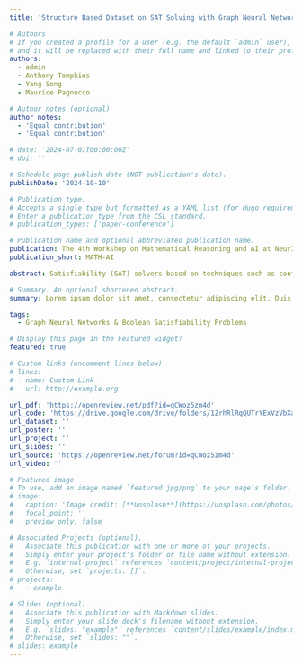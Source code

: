 ```yaml
---
title: 'Structure Based Dataset on SAT Solving with Graph Neural Networks'

# Authors
# If you created a profile for a user (e.g. the default `admin` user), write the username (folder name) here
# and it will be replaced with their full name and linked to their profile.
authors:
  - admin
  - Anthony Tompkins
  - Yang Song
  - Maurice Pagnucco

# Author notes (optional)
author_notes:
  - 'Equal contribution'
  - 'Equal contribution'

# date: '2024-07-01T00:00:00Z'
# doi: ''

# Schedule page publish date (NOT publication's date).
publishDate: '2024-10-10'

# Publication type.
# Accepts a single type but formatted as a YAML list (for Hugo requirements).
# Enter a publication type from the CSL standard.
# publication_types: ['paper-conference']

# Publication name and optional abbreviated publication name.
publication: The 4th Workshop on Mathematical Reasoning and AI at NeurIPS'24
publication_short: MATH-AI

abstract: Satisfiability (SAT) solvers based on techniques such as conflict driven clause learning (CDCL) have produced excellent performance on both synthetic and real world industrial problems. While these CDCL solvers only operate on a perproblem basis, graph neural network (GNN) based solvers bring new benefits to the field by allowing practitioners to exploit knowledge gained from previously solved problems to expedite solving of new SAT problems. However, one specific area that is often studied in the context of CDCL solvers, but largely overlooked in GNN solvers, is the relationship between graph theoretic measure of structure in SAT problems and the generalisation ability of GNN solvers. To bridge the gap between structural graph properties (e.g., modularity) and the generalisability (or lack thereof) of GNN based SAT solvers, we present StructureSAT, a curated dataset, along with code to further generate novel examples, containing a diverse set of SAT problems from well known problem domains. Furthermore, we also utilise a novel splitting method that focuses on deconstructing the families into more detailed hierarchies based on their structural properties. With the new dataset, we aim to help explain problematic generalisation in existing GNN SAT solvers, and demonstrate an alternative approach to expedite GNN training efficiency by exploiting knowledge of structural graph properties. We conclude with multiple future directions that can help researchers in GNN based SAT solving develop more effective and generalisable SAT solvers.

# Summary. An optional shortened abstract.
summary: Lorem ipsum dolor sit amet, consectetur adipiscing elit. Duis posuere tellus ac convallis placerat. Proin tincidunt magna sed ex sollicitudin condimentum.

tags:
  - Graph Neural Networks & Boolean Satisfiability Problems

# Display this page in the Featured widget?
featured: true

# Custom links (uncomment lines below)
# links:
# - name: Custom Link
#   url: http://example.org

url_pdf: 'https://openreview.net/pdf?id=qCWoz5zm4d'
url_code: 'https://drive.google.com/drive/folders/1ZrhRlRqQUTrYExVzVbXaocjvNIi2Os25'
url_dataset: ''
url_poster: ''
url_project: ''
url_slides: ''
url_source: 'https://openreview.net/forum?id=qCWoz5zm4d'
url_video: ''

# Featured image
# To use, add an image named `featured.jpg/png` to your page's folder.
# image:
#   caption: 'Image credit: [**Unsplash**](https://unsplash.com/photos/pLCdAaMFLTE)'
#   focal_point: ''
#   preview_only: false

# Associated Projects (optional).
#   Associate this publication with one or more of your projects.
#   Simply enter your project's folder or file name without extension.
#   E.g. `internal-project` references `content/project/internal-project/index.md`.
#   Otherwise, set `projects: []`.
# projects:
#   - example

# Slides (optional).
#   Associate this publication with Markdown slides.
#   Simply enter your slide deck's filename without extension.
#   E.g. `slides: "example"` references `content/slides/example/index.md`.
#   Otherwise, set `slides: ""`.
# slides: example
---
```


<!-- {{% callout note %}}
Click the _Cite_ button above to demo the feature to enable visitors to import publication metadata into their reference management software.
{{% /callout %}}

{{% callout note %}}
Create your slides in Markdown - click the _Slides_ button to check out the example.
{{% /callout %}}

Add the publication's **full text** or **supplementary notes** here. You can use rich formatting such as including [code, math, and images](https://docs.hugoblox.com/content/writing-markdown-latex/). -->
